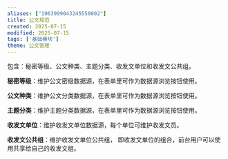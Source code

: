```yaml
---
aliases: ["1963999043245550002"]
title: 公文规范
created: 2025-07-15
modified: 2025-07-15
tags: ['基础模块']
theme: 公文管理
---
```


包含：秘密等级、公文种类、主题分类、收发文单位和收发文公共组。

**秘密等级**：维护公文密级数据源，在表单里可作为数据源浏览按钮使用。

**公文种类**：维护公文分类数据源，在表单里可作为数据源浏览按钮使用。

**主题分类**：维护主题分类数据源，在表单里可作为数据源浏览按钮使用。

**收发文单位**：维护收发文单位数据源，每个单位可维护收发文员。

**收发文公共组**：维护收发文单位公共组， 即收发文单位的组合，前台用户可以使用共享给自己的收发文组。